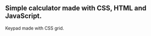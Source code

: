 Simple calculator made with CSS, HTML and JavaScript.
-------------------------------------------------------
Keypad made with CSS grid.

